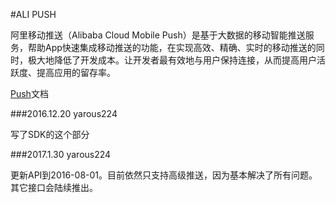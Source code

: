 #ALI PUSH

阿里移动推送（Alibaba Cloud Mobile Push）是基于大数据的移动智能推送服务，帮助App快速集成移动推送的功能，在实现高效、精确、实时的移动推送的同时，极大地降低了开发成本。让开发者最有效地与用户保持连接，从而提高用户活跃度、提高应用的留存率。

[Push](https://help.aliyun.com/document_detail/29414.html)文档

###2016.12.20 yarous224

写了SDK的这个部分

###2017.1.30 yarous224

更新API到2016-08-01。目前依然只支持高级推送，因为基本解决了所有问题。其它接口会陆续推出。